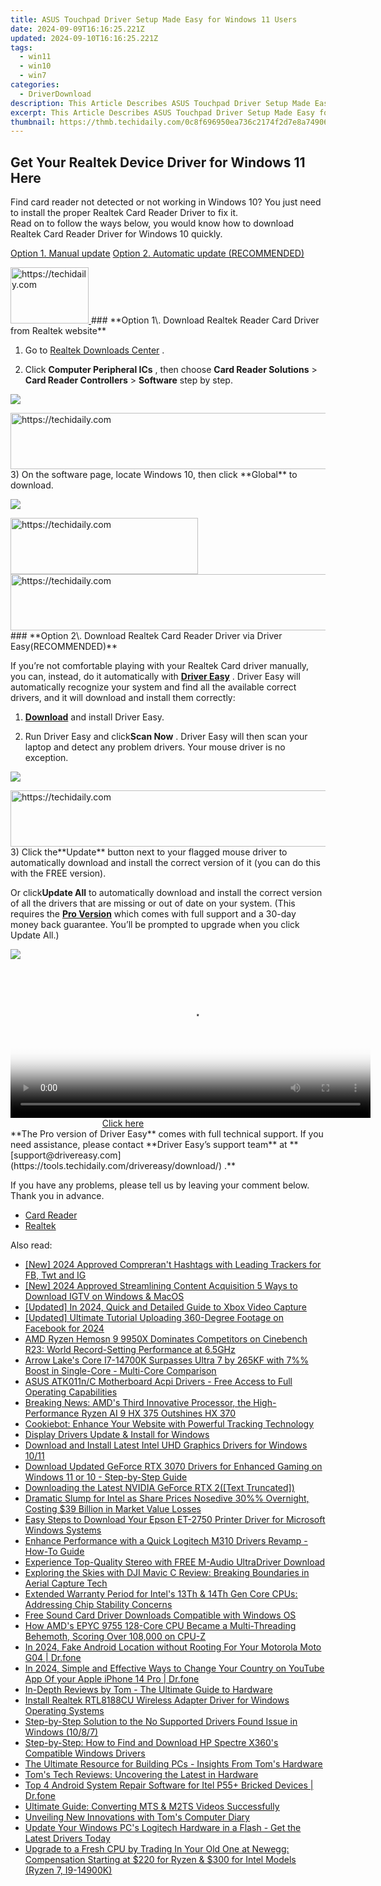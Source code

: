```yaml
---
title: ASUS Touchpad Driver Setup Made Easy for Windows 11 Users
date: 2024-09-09T16:16:25.221Z
updated: 2024-09-10T16:16:25.221Z
tags:
  - win11
  - win10
  - win7
categories:
  - DriverDownload
description: This Article Describes ASUS Touchpad Driver Setup Made Easy for Windows 11 Users
excerpt: This Article Describes ASUS Touchpad Driver Setup Made Easy for Windows 11 Users
thumbnail: https://thmb.techidaily.com/0c8f696950ea736c2174f2d7e8a74906124afdbd8faac5e2796b198a9b431fdb.jpg
---
```


## Get Your Realtek Device Driver for Windows 11 Here

Find card reader not detected or not working in Windows 10? You just need to install the proper Realtek Card Reader Driver to fix it.  
 Read on to follow the ways below, you would know how to download Realtek Card Reader Driver for Windows 10 quickly.

[Option 1. Manual update](https://tools.techidaily.com/drivereasy/download/)
[Option 2. Automatic update (RECOMMENDED)](https://www.drivereasy.com/knowledge/realtek-card-reader-driver-download-easily-for-windows-10/#2)

<!-- affiliate ads begin -->
<a href="https://aligracehair.sjv.io/c/5597632/2135409/19272" target="_top" id="2135409">
  <img src="//a.impactradius-go.com/display-ad/19272-2135409" border="0" alt="https://techidaily.com" width="125" height="90"/>
</a>
<img height="0" width="0" src="https://aligracehair.sjv.io/i/5597632/2135409/19272" style="position:absolute;visibility:hidden;" border="0" />
<!-- affiliate ads end -->
### **Option 1\. Download Realtek Reader Card Driver from Realtek website**

 1) Go to [Realtek Downloads Center](http://www.realtek.com/downloads/) .

 2) Click **Computer Peripheral ICs** , then choose **Card Reader Solutions**  \> **Card Reader Controllers**  \> **Software**  step by step.

![](https://images.drivereasy.com/wp-content/uploads/2017/01/11-4.png)

<!-- affiliate ads begin -->
<a href="https://appsumo.8odi.net/c/5597632/2123749/7443" target="_top" id="2123749">
  <img src="//a.impactradius-go.com/display-ad/7443-2123749" border="0" alt="https://techidaily.com" width="728" height="90"/>
</a>
<img height="0" width="0" src="https://appsumo.8odi.net/i/5597632/2123749/7443" style="position:absolute;visibility:hidden;" border="0" />
<!-- affiliate ads end -->
 3) On the software page, locate Windows 10, then click **Global** to download.

![](https://images.drivereasy.com/wp-content/uploads/2017/02/2-8.png)

<!-- affiliate ads begin -->
<a href="https://aligracehair.sjv.io/c/5597632/2115932/19272" target="_top" id="2115932">
  <img src="//a.impactradius-go.com/display-ad/19272-2115932" border="0" alt="https://techidaily.com" width="300" height="90"/>
</a>
<img height="0" width="0" src="https://aligracehair.sjv.io/i/5597632/2115932/19272" style="position:absolute;visibility:hidden;" border="0" />
<!-- affiliate ads end -->
<!-- affiliate ads begin -->
<a href="https://unicoeye.pxf.io/c/5597632/2134229/18498" target="_top" id="2134229">
  <img src="//a.impactradius-go.com/display-ad/18498-2134229" border="0" alt="https://techidaily.com" width="728" height="90"/>
</a>
<img height="0" width="0" src="https://unicoeye.pxf.io/i/5597632/2134229/18498" style="position:absolute;visibility:hidden;" border="0" />
<!-- affiliate ads end -->
### **Option 2\. Download Realtek Card Reader Driver via Driver Easy(RECOMMENDED)**

 If you’re not comfortable playing with your Realtek Card driver manually, you can, instead, do it automatically with **[Driver Easy](https://tools.techidaily.com/drivereasy/download/)**  . Driver Easy will automatically recognize your system and find all the available correct drivers, and it will download and install them correctly:

 1) **[Download](https://tools.techidaily.com/drivereasy/download/)**  and install Driver Easy.

 2) Run Driver Easy and click**Scan Now** . Driver Easy will then scan your laptop and detect any problem drivers. Your mouse driver is no exception.

![](https://images.drivereasy.com/wp-content/uploads/2017/02/SCAN.jpg)

<!-- affiliate ads begin -->
<a href="https://ephamedtechinc.pxf.io/c/5597632/2137216/26400" target="_top" id="2137216">
  <img src="//a.impactradius-go.com/display-ad/26400-2137216" border="0" alt="https://techidaily.com" width="728" height="90"/>
</a>
<img height="0" width="0" src="https://ephamedtechinc.pxf.io/i/5597632/2137216/26400" style="position:absolute;visibility:hidden;" border="0" />
<!-- affiliate ads end -->
 3) Click the**Update** button next to your flagged mouse driver to automatically download and install the correct version of it (you can do this with the FREE version).

 Or click**Update All** to automatically download and install the correct version of all the drivers that are missing or out of date on your system. (This requires the **[Pro Version](https://tools.techidaily.com/drivereasy/download/)**  which comes with full support and a 30-day money back guarantee. You’ll be prompted to upgrade when you click Update All.)

![](https://images.drivereasy.com/wp-content/uploads/2017/02/Realtek-Card-Reader.jpg)

<!-- affiliate ads begin -->
<span id="1982456">
					<video width="576" height="240" style="cursor:pointer"
           poster="//a.impactradius-go.com/display-clicktoplayimage/1982456.png"
           onclick="if(!this.playClicked){this.play();this.setAttribute('controls',true);this.playClicked=true;}">
	   <source src="//a.impactradius-go.com/display-ad/22993-1982456">
	   <img src="//a.impactradius-go.com/display-clicktoplayimage/1982456.png" style="border: none; height: 100%; width: 100%; object-fit: contain">
	</video>
	<div style="width:360px;text-align:center"><a href="javascript:window.open(decodeURIComponent('https%3A%2F%2Fhomestyler.sjv.io%2Fc%2F5597632%2F1982456%2F22993'), '_blank');void(0);">Click here</a></div>
</span>
<img height="0" width="0" src="https://imp.pxf.io/i/5597632/1982456/22993" style="position:absolute;visibility:hidden;" border="0" />
<!-- affiliate ads end -->
**The Pro version of Driver Easy** comes with full technical support.  
 If you need assistance, please contact **Driver Easy’s support team** at **[support@drivereasy.com](https://tools.techidaily.com/drivereasy/download/) .**

 If you have any problems, please tell us by leaving your comment below. Thank you in advance.

* [Card Reader](https://tools.techidaily.com/drivereasy/download/)
* [Realtek](https://tools.techidaily.com/drivereasy/download/)

<ins class="adsbygoogle"
     style="display:block"
     data-ad-format="autorelaxed"
     data-ad-client="ca-pub-7571918770474297"
     data-ad-slot="1223367746"></ins>



<ins class="adsbygoogle"
     style="display:block"
     data-ad-client="ca-pub-7571918770474297"
     data-ad-slot="8358498916"
     data-ad-format="auto"
     data-full-width-responsive="true"></ins>

<span class="atpl-alsoreadstyle">Also read:</span>
<div><ul>
<li><a href="https://instagram-video-recordings.techidaily.com/new-2024-approved-comprerant-hashtags-with-leading-trackers-for-fb-twt-and-ig/"><u>[New] 2024 Approved  Compreran't Hashtags with Leading Trackers for FB, Twt and IG</u></a></li>
<li><a href="https://instagram-video-recordings.techidaily.com/new-2024-approved-streamlining-content-acquisition-5-ways-to-download-igtv-on-windows-and-macos/"><u>[New] 2024 Approved  Streamlining Content Acquisition  5 Ways to Download IGTV on Windows & MacOS</u></a></li>
<li><a href="https://digital-screen-recording.techidaily.com/updated-in-2024-quick-and-detailed-guide-to-xbox-video-capture/"><u>[Updated] In 2024, Quick and Detailed Guide to Xbox Video Capture</u></a></li>
<li><a href="https://facebook-video-content.techidaily.com/updated-ultimate-tutorial-uploading-360-degree-footage-on-facebook-for-2024/"><u>[Updated] Ultimate Tutorial  Uploading 360-Degree Footage on Facebook for 2024</u></a></li>
<li><a href="https://hardware-help.techidaily.com/amd-ryzen-hemosn-9-9950x-dominates-competitors-on-cinebench-r23-world-record-setting-performance-at-65ghz/"><u>AMD Ryzen Hemosn 9 9950X Dominates Competitors on Cinebench R23: World Record-Setting Performance at 6.5GHz</u></a></li>
<li><a href="https://hardware-help.techidaily.com/arrow-lakes-core-i7-14700k-surpasses-ultra-7-by-265kf-with-7-boost-in-single-core-multi-core-comparison/"><u>Arrow Lake's Core I7-14700K Surpasses Ultra 7 by 265KF with 7%% Boost in Single-Core - Multi-Core Comparison</u></a></li>
<li><a href="https://hardware-help.techidaily.com/asus-atk011nc-motherboard-acpi-drivers-free-access-to-full-operating-capabilities/"><u>ASUS ATK011n/C Motherboard Acpi Drivers - Free Access to Full Operating Capabilities</u></a></li>
<li><a href="https://hardware-help.techidaily.com/breaking-news-amds-third-innovative-processor-the-high-performance-ryzen-ai-9-hx-375-outshines-hx-370/"><u>Breaking News: AMD's Third Innovative Processor, the High-Performance Ryzen AI 9 HX 375 Outshines HX 370</u></a></li>
<li><a href="https://data-safeguard.techidaily.com/cookiebot-enhance-your-website-with-powerful-tracking-technology/"><u>Cookiebot: Enhance Your Website with Powerful Tracking Technology</u></a></li>
<li><a href="https://hardware-help.techidaily.com/display-drivers-update-and-install-for-windows/"><u>Display Drivers Update & Install for Windows</u></a></li>
<li><a href="https://hardware-help.techidaily.com/download-and-install-latest-intel-uhd-graphics-drivers-for-windows-1011/"><u>Download and Install Latest Intel UHD Graphics Drivers for Windows 10/11</u></a></li>
<li><a href="https://hardware-help.techidaily.com/download-updated-geforce-rtx-3070-drivers-for-enhanced-gaming-on-windows-11-or-10-step-by-step-guide/"><u>Download Updated GeForce RTX 3070 Drivers for Enhanced Gaming on Windows 11 or 10 - Step-by-Step Guide</u></a></li>
<li><a href="https://hardware-help.techidaily.com/downloading-the-latest-nvidia-geforce-rtx-2text-truncated/"><u>Downloading the Latest NVIDIA GeForce RTX 2([Text Truncated])</u></a></li>
<li><a href="https://hardware-help.techidaily.com/dramatic-slump-for-intel-as-share-prices-nosedive-30-overnight-costing-39-billion-in-market-value-losses/"><u>Dramatic Slump for Intel as Share Prices Nosedive 30%% Overnight, Costing $39 Billion in Market Value Losses</u></a></li>
<li><a href="https://hardware-help.techidaily.com/easy-steps-to-download-your-epson-et-2750-printer-driver-for-microsoft-windows-systems/"><u>Easy Steps to Download Your Epson ET-2750 Printer Driver for Microsoft Windows Systems</u></a></li>
<li><a href="https://hardware-help.techidaily.com/enhance-performance-with-a-quick-logitech-m310-drivers-revamp-how-to-guide/"><u>Enhance Performance with a Quick Logitech M310 Drivers Revamp - How-To Guide</u></a></li>
<li><a href="https://hardware-help.techidaily.com/1722975946035-experience-top-quality-stereo-with-free-m-audio-ultradriver-download/"><u>Experience Top-Quality Stereo with FREE M-Audio UltraDriver Download</u></a></li>
<li><a href="https://buynow-marvelous.techidaily.com/exploring-the-skies-with-dji-mavic-c-review-breaking-boundaries-in-aerial-capture-tech/"><u>Exploring the Skies with DJI Mavic C Review: Breaking Boundaries in Aerial Capture Tech</u></a></li>
<li><a href="https://hardware-help.techidaily.com/extended-warranty-period-for-intels-13th-and-14th-gen-core-cpus-addressing-chip-stability-concerns/"><u>Extended Warranty Period for Intel's 13Th & 14Th Gen Core CPUs: Addressing Chip Stability Concerns</u></a></li>
<li><a href="https://hardware-help.techidaily.com/free-sound-card-driver-downloads-compatible-with-windows-os/"><u>Free Sound Card Driver Downloads Compatible with Windows OS</u></a></li>
<li><a href="https://hardware-help.techidaily.com/how-amds-epyc-9755-128-core-cpu-became-a-multi-threading-behemoth-scoring-over-108000-on-cpu-z/"><u>How AMD's EPYC 9755 128-Core CPU Became a Multi-Threading Behemoth, Scoring Over 108,000 on CPU-Z</u></a></li>
<li><a href="https://android-location.techidaily.com/in-2024-fake-android-location-without-rooting-for-your-motorola-moto-g04-drfone-by-drfone-virtual/"><u>In 2024, Fake Android Location without Rooting For Your Motorola Moto G04 | Dr.fone</u></a></li>
<li><a href="https://location-social.techidaily.com/in-2024-simple-and-effective-ways-to-change-your-country-on-youtube-app-of-your-apple-iphone-14-pro-drfone-by-drfone-virtual-ios/"><u>In 2024, Simple and Effective Ways to Change Your Country on YouTube App Of your Apple iPhone 14 Pro | Dr.fone</u></a></li>
<li><a href="https://hardware-help.techidaily.com/in-depth-reviews-by-tom-the-ultimate-guide-to-hardware/"><u>In-Depth Reviews by Tom - The Ultimate Guide to Hardware</u></a></li>
<li><a href="https://hardware-help.techidaily.com/install-realtek-rtl8188cu-wireless-adapter-driver-for-windows-operating-systems/"><u>Install Realtek RTL8188CU Wireless Adapter Driver for Windows Operating Systems</u></a></li>
<li><a href="https://driver-error.techidaily.com/step-by-step-solution-to-the-no-supported-drivers-found-issue-in-windows-1087/"><u>Step-by-Step Solution to the No Supported Drivers Found Issue in Windows (10/8/7)</u></a></li>
<li><a href="https://hardware-help.techidaily.com/step-by-step-how-to-find-and-download-hp-spectre-x360s-compatible-windows-drivers/"><u>Step-by-Step: How to Find and Download HP Spectre X360's Compatible Windows Drivers</u></a></li>
<li><a href="https://hardware-help.techidaily.com/the-ultimate-resource-for-building-pcs-insights-from-toms-hardware/"><u>The Ultimate Resource for Building PCs - Insights From Tom's Hardware</u></a></li>
<li><a href="https://hardware-help.techidaily.com/toms-tech-reviews-uncovering-the-latest-in-hardware/"><u>Tom's Tech Reviews: Uncovering the Latest in Hardware</u></a></li>
<li><a href="https://howto.techidaily.com/top-4-android-system-repair-software-for-itel-p55plus-bricked-devices-drfone-by-drfone-fix-android-problems-fix-android-problems/"><u>Top 4 Android System Repair Software for Itel P55+ Bricked Devices | Dr.fone</u></a></li>
<li><a href="https://media-tips.techidaily.com/ultimate-guide-converting-mts-and-m2ts-videos-successfully/"><u>Ultimate Guide: Converting MTS & M2TS Videos Successfully</u></a></li>
<li><a href="https://hardware-help.techidaily.com/unveiling-new-innovations-with-toms-computer-diary/"><u>Unveiling New Innovations with Tom's Computer Diary</u></a></li>
<li><a href="https://hardware-help.techidaily.com/1722972016460-update-your-windows-pcs-logitech-hardware-in-a-flash-get-the-latest-drivers-today/"><u>Update Your Windows PC's Logitech Hardware in a Flash - Get the Latest Drivers Today</u></a></li>
<li><a href="https://hardware-help.techidaily.com/upgrade-to-a-fresh-cpu-by-trading-in-your-old-one-at-newegg-compensation-starting-at-220-for-ryzen-and-300-for-intel-models-ryzen-7-i9-14900k/"><u>Upgrade to a Fresh CPU by Trading In Your Old One at Newegg: Compensation Starting at $220 for Ryzen & $300 for Intel Models (Ryzen 7, I9-14900K)</u></a></li>
</ul></div>
